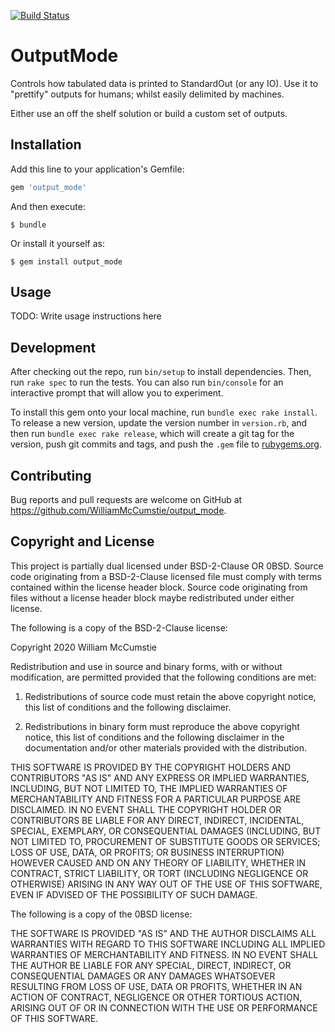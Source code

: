[![Build Status](https://travis-ci.com/WilliamMcCumstie/output_mode.svg?branch=master)](https://travis-ci.com/WilliamMcCumstie/output_mode)

# OutputMode

Controls how tabulated data is printed to StandardOut (or any IO). Use it to "prettify" outputs for humans; whilst easily delimited by machines.

Either use an off the shelf solution or build a custom set of outputs.

## Installation

Add this line to your application's Gemfile:

```ruby
gem 'output_mode'
```

And then execute:

    $ bundle

Or install it yourself as:

    $ gem install output_mode

## Usage

TODO: Write usage instructions here

## Development

After checking out the repo, run `bin/setup` to install dependencies. Then, run `rake spec` to run the tests. You can also run `bin/console` for an interactive prompt that will allow you to experiment.

To install this gem onto your local machine, run `bundle exec rake install`. To release a new version, update the version number in `version.rb`, and then run `bundle exec rake release`, which will create a git tag for the version, push git commits and tags, and push the `.gem` file to [rubygems.org](https://rubygems.org).

## Contributing

Bug reports and pull requests are welcome on GitHub at https://github.com/WilliamMcCumstie/output_mode.

## Copyright and License

This project is partially dual licensed under BSD-2-Clause OR 0BSD. Source code originating from a BSD-2-Clause licensed file must comply with terms contained within the license header block. Source code originating from files without a license header block maybe redistributed under either license.

The following is a copy of the BSD-2-Clause license:

Copyright 2020 William McCumstie

Redistribution and use in source and binary forms, with or without modification, are permitted provided that the following conditions are met:

1. Redistributions of source code must retain the above copyright notice, this list of conditions and the following disclaimer.

2. Redistributions in binary form must reproduce the above copyright notice, this list of conditions and the following disclaimer in the documentation and/or other materials provided with the distribution.

THIS SOFTWARE IS PROVIDED BY THE COPYRIGHT HOLDERS AND CONTRIBUTORS "AS IS" AND ANY EXPRESS OR IMPLIED WARRANTIES, INCLUDING, BUT NOT LIMITED TO, THE IMPLIED WARRANTIES OF MERCHANTABILITY AND FITNESS FOR A PARTICULAR PURPOSE ARE DISCLAIMED. IN NO EVENT SHALL THE COPYRIGHT HOLDER OR CONTRIBUTORS BE LIABLE FOR ANY DIRECT, INDIRECT, INCIDENTAL, SPECIAL, EXEMPLARY, OR CONSEQUENTIAL DAMAGES (INCLUDING, BUT NOT LIMITED TO, PROCUREMENT OF SUBSTITUTE GOODS OR SERVICES; LOSS OF USE, DATA, OR PROFITS; OR BUSINESS INTERRUPTION) HOWEVER CAUSED AND ON ANY THEORY OF LIABILITY, WHETHER IN CONTRACT, STRICT LIABILITY, OR TORT (INCLUDING NEGLIGENCE OR OTHERWISE) ARISING IN ANY WAY OUT OF THE USE OF THIS SOFTWARE, EVEN IF ADVISED OF THE POSSIBILITY OF SUCH DAMAGE.

The following is a copy of the 0BSD license:

THE SOFTWARE IS PROVIDED "AS IS" AND THE AUTHOR DISCLAIMS ALL WARRANTIES WITH REGARD TO THIS SOFTWARE INCLUDING ALL IMPLIED WARRANTIES OF MERCHANTABILITY AND FITNESS. IN NO EVENT SHALL THE AUTHOR BE LIABLE FOR ANY SPECIAL, DIRECT, INDIRECT, OR CONSEQUENTIAL DAMAGES OR ANY DAMAGES WHATSOEVER RESULTING FROM LOSS OF USE, DATA OR PROFITS, WHETHER IN AN ACTION OF CONTRACT, NEGLIGENCE OR OTHER TORTIOUS ACTION, ARISING OUT OF OR IN CONNECTION WITH THE USE OR PERFORMANCE OF THIS SOFTWARE.


